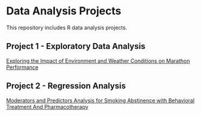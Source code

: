 # Data Analysis Projects

This repository includes R data analysis projects.

## Project 1 - Exploratory Data Analysis

[Exploring the Impact of Environment and Weather Conditions on Marathon Performance](/Project1/README.md)

## Project 2 - Regression Analysis

[Moderators and Predictors Analysis for Smoking Abstinence with Behavioral Treatment And Pharmacotherapy](/Project2/README.md)

